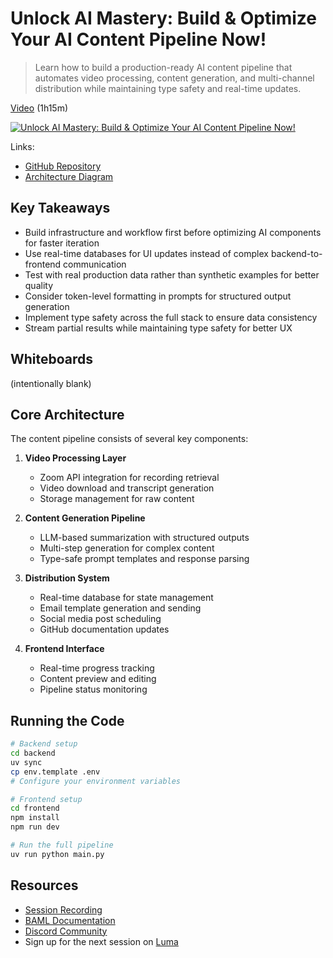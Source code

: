 # Unlock AI Mastery: Build & Optimize Your AI Content Pipeline Now!

> Learn how to build a production-ready AI content pipeline that automates video processing, content generation, and multi-channel distribution while maintaining type safety and real-time updates.

[Video](https://www.youtube.com/watch?v=Xece-W7Xf48) (1h15m)

[![Unlock AI Mastery: Build & Optimize Your AI Content Pipeline Now!](https://img.youtube.com/vi/Xece-W7Xf48/0.jpg)](https://www.youtube.com/watch?v=Xece-W7Xf48)

Links:
- [GitHub Repository](https://github.com/boundaryml/pipeline-example)
- [Architecture Diagram](https://github.com/boundaryml/pipeline-example/docs/architecture.pdf)

## Key Takeaways

- Build infrastructure and workflow first before optimizing AI components for faster iteration
- Use real-time databases for UI updates instead of complex backend-to-frontend communication
- Test with real production data rather than synthetic examples for better quality
- Consider token-level formatting in prompts for structured output generation
- Implement type safety across the full stack to ensure data consistency
- Stream partial results while maintaining type safety for better UX

## Whiteboards

(intentionally blank)

## Core Architecture

The content pipeline consists of several key components:

1. **Video Processing Layer**
   - Zoom API integration for recording retrieval
   - Video download and transcript generation
   - Storage management for raw content

2. **Content Generation Pipeline**
   - LLM-based summarization with structured outputs
   - Multi-step generation for complex content
   - Type-safe prompt templates and response parsing

3. **Distribution System**
   - Real-time database for state management
   - Email template generation and sending
   - Social media post scheduling
   - GitHub documentation updates

4. **Frontend Interface**
   - Real-time progress tracking
   - Content preview and editing
   - Pipeline status monitoring

## Running the Code

```bash
# Backend setup
cd backend
uv sync
cp env.template .env
# Configure your environment variables

# Frontend setup
cd frontend
npm install
npm run dev

# Run the full pipeline
uv run python main.py
```

## Resources

- [Session Recording](https://www.youtube.com/watch?v=Xece-W7Xf48)
- [BAML Documentation](https://docs.boundaryml.com/)
- [Discord Community](https://www.boundaryml.com/discord)
- Sign up for the next session on [Luma](https://lu.ma/baml)